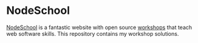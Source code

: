 # NodeSchool

[NodeSchool][1] is a fantastic website with open source [workshops][2] that teach web software skills. This repository contains my workshop solutions.

[1]: https://nodeschool.io
[2]: https://nodeschool.io/#workshopper-list
